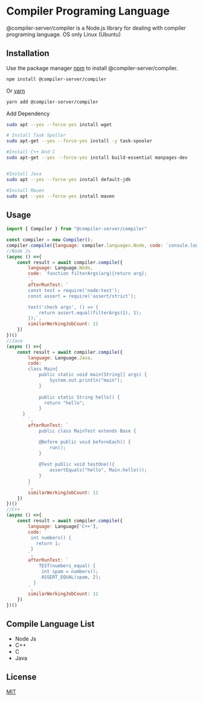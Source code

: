 # Compiler Programing Language

@compiler-server/compiler is a Node.js library for dealing with compiler programing language.
OS only Linux (Ubuntu)

## Installation

Use the package manager [npm](https://www.npmjs.com/) to install @compiler-server/compiler.

```bash
npm install @compiler-server/compiler
```

Or [yarn](https://yarnpkg.com/)

```bash
yarn add @compiler-server/compiler
```

Add Dependency

```bash
sudo apt --yes --force-yes install wget

# Install Task Spoller
sudo apt-get --yes --force-yes install -y task-spooler

#Install C++ And C
sudo apt-get --yes --force-yes install build-essential manpages-dev


#Install Java
sudo apt --yes --force-yes install default-jdk

#Install Maven
sudo apt --yes --force-yes install maven
```

## Usage

```js
import { Compiler } from "@compiler-server/compiler"

const compiler = new Compiler();
compiler.compile({language: compiler.languages.Node, code: `console.log("Hello")`})
//Node Js
(async () =>{
    const result = await compiler.compile({
        language: Language.Node,
        code: `function filterArgs(arg){return arg}; 
        `,
        afterRunTest: `
        const test = require('node:test');
        const assert = require('assert/strict');

        test('check args', () => {
            return assert.equal(filterArgs(1), 1);
        });`,
        similarWorkingJobCount: 11
    })
})()
//Java
(async () =>{
    const result = await compiler.compile({
        language: Language.Java,
        code: `
        class Main{
            public static void main(String[] args) {
                System.out.println("main");
            }
      
            public static String hello() {
              return "hello";
            }
      }
        `,
        afterRunTest: `
            public class MainTest extends Base {

            @Before public void beforeEach() {
                run();
            }
        
            @Test public void testOne(){
                assertEquals("hello", Main.hello());
            }
        }
        `,
        similarWorkingJobCount: 11
    })
})()
//C++
(async () =>{
    const result = await compiler.compile({
        language: Language['C++'],
        code: `
         int numbers() {
           return 1;
         }
        `,
        afterRunTest: `
            TEST(numbers_equal) {
             int spam = numbers();
             ASSERT_EQUAL(spam, 2);
          }
        `,
        similarWorkingJobCount: 11
    })
})()
```

## Compile Language List

- Node Js
- C++
- C
- Java

## License
[MIT](https://choosealicense.com/licenses/mit/)
